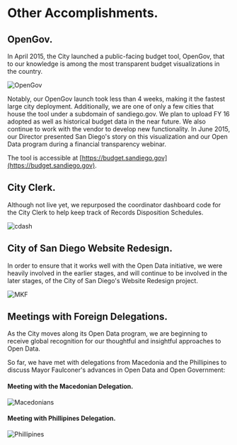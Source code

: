 # Other Accomplishments.
## OpenGov.
In April 2015, the City launched a public-facing budget tool, OpenGov, that to our knowledge is among the most transparent budget visualizations in the country.  

![OpenGov](http://take.ms/WSg3A)

Notably, our OpenGov launch took less than 4 weeks, making it the fastest large city deployment.  Additionally, we are one of only a few cities that house the tool under a subdomain of sandiego.gov. We plan to upload FY 16 adopted as well as historical budget data in the near future. We also continue to work with the vendor to develop new functionality. In June 2015, our Director presented San Diego's story on this visualization and our Open Data program during a financial transparency webinar.

The tool is accessible at [https://budget.sandiego.gov](https://budget.sandiego.gov).  

## City Clerk.
Although not live yet, we repurposed the coordinator dashboard code for the City Clerk to help keep track of Records Disposition Schedules. 

![cdash](http://take.ms/2u2QS)

## City of San Diego Website Redesign.
In order to ensure that it works well with the Open Data initiative, we were heavily involved in the earlier stages, and will continue to be involved in the later stages, of the City of San Diego's Website Redesign project.

![MKF](http://www.sandiego.gov/mayor/graphics/article/designsdphoto.jpg)

## Meetings with Foreign Delegations.
As the City moves along its Open Data program, we are beginning to receive global recognition for our thoughtful and insightful approaches to Open Data.

So far, we have met with delegations from Macedonia and the Phillipines to discuss Mayor Faulconer's advances in Open Data and Open Government:

#### Meeting with the Macedonian Delegation.
![Macedonians](http://mrm-random.s3.amazonaws.com/dz/2015-01-27%2016.28.38.jpg)

#### Meeting with Phillipines Delegation.
![Phillipines](http://mrm-random.s3.amazonaws.com/dz/FB_IMG_1435173663587.jpg)

